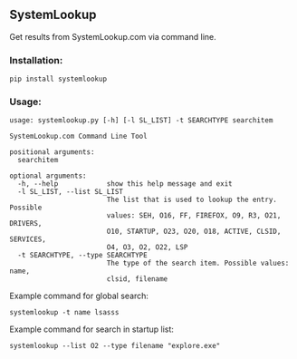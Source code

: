 ## SystemLookup

Get results from SystemLookup.com via command line.

### Installation:

```
pip install systemlookup
```

### Usage:

```
usage: systemlookup.py [-h] [-l SL_LIST] -t SEARCHTYPE searchitem

SystemLookup.com Command Line Tool

positional arguments:
  searchitem

optional arguments:
  -h, --help            show this help message and exit
  -l SL_LIST, --list SL_LIST
                        The list that is used to lookup the entry. Possible
                        values: SEH, O16, FF, FIREFOX, O9, R3, O21, DRIVERS,
                        O10, STARTUP, O23, O20, O18, ACTIVE, CLSID, SERVICES,
                        O4, O3, O2, O22, LSP
  -t SEARCHTYPE, --type SEARCHTYPE
                        The type of the search item. Possible values: name,
                        clsid, filename
```

Example command for global search:

```
systemlookup -t name lsasss
```

Example command for search in startup list:

```
systemlookup --list O2 --type filename "explore.exe"
```
